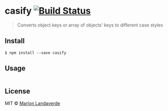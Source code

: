 # casify [![Build Status](https://travis-ci.org/milanlandaverde/casify.svg?branch=master)](https://travis-ci.org/milanlandaverde/casify)

> Converts object keys or array of objects' keys to different case styles

## Install

```
$ npm install --save casify
```

## Usage

```js
```


## License

MIT © [Marlon Landaverde](http://mml.sexy)